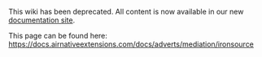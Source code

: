 
This wiki has been deprecated. All content is now available in our new [documentation site](https://docs.airnativeextensions.com).
            
This page can be found here: https://docs.airnativeextensions.com/docs/adverts/mediation/ironsource
                